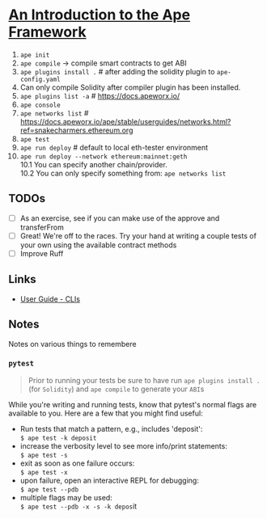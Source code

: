 # [An Introduction to the Ape Framework](https://snakecharmers.ethereum.org/intro-to-ape/)

1. `ape init`
2. `ape compile` -> compile smart contracts to get ABI
3. `ape plugins install .`  # after adding the solidity plugin to `ape-config.yaml`
4. Can only compile Solidity after compiler plugin has been installed.
5. `ape plugins list -a`  # https://docs.apeworx.io/
6. `ape console`
7. `ape networks list`  # https://docs.apeworx.io/ape/stable/userguides/networks.html?ref=snakecharmers.ethereum.org
8. `ape test`
9. `ape run deploy`  # default to local eth-tester environment
10. `ape run deploy --network ethereum:mainnet:geth`  
  10.1 You can specify another chain/provider.  
  10.2 You can only specify something from: `ape networks list`

## TODOs

- [ ] As an exercise, see if you can make use of the approve and transferFrom
- [ ] Great! We're off to the races. Try your hand at writing a couple tests of your own using the available contract methods
- [ ] Improve Ruff

## Links

- [User Guide - CLIs](https://docs.apeworx.io/ape/stable/userguides/clis.html?ref=snakecharmers.ethereum.org)

## Notes

Notes on various things to remembere

### `pytest`

> Prior to running your tests be sure to have run `ape plugins install .` (for `Solidity`) and `ape compile` to generate your `ABI`s

While you're writing and running tests, know that pytest's normal flags are available to you. Here are a few that you might find useful:

- Run tests that match a pattern, e.g., includes 'deposit':  
`$ ape test -k deposit`
- increase the verbosity level to see more info/print statements:  
`$ ape test -s`
- exit as soon as one failure occurs:  
`$ ape test -x`
- upon failure, open an interactive REPL for debugging:  
`$ ape test --pdb`
- multiple flags may be used:  
`$ ape test --pdb -x -s -k depos`it
